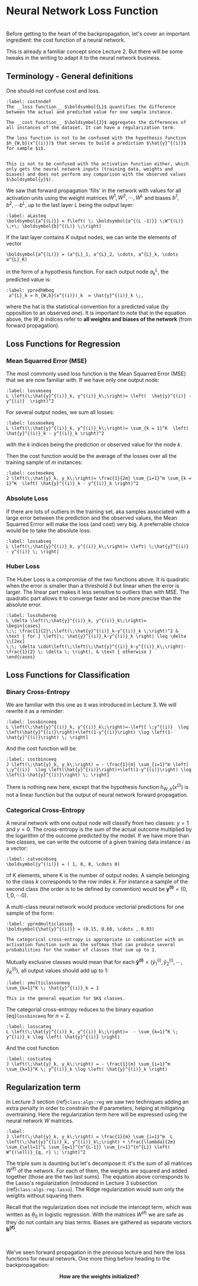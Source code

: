 # Neural Network Loss Function

&nbsp;  
Before getting to the heart of the backpropagation, let's cover an important ingredient: the cost function of a neural network.

This is already a familiar concept since Lecture 2. But there will be some tweaks in the writing to adapt it to the neural network business.

## Terminology - General definitions
One should not confuse cost and loss.

````{prf:definition}
:label: costnndef
The __loss function__ $\boldsymbol{L}$ quantifies the difference between the actual and predicted value for one sample instance.

The __cost function__ $\boldsymbol{J}$ aggregates the differences of all instances of the dataset. It can have a regularization term.
````

```{warning}
The loss function is not to be confused with the hypothesis function $h_{W,b}(x^{(i)})$ that serves to build a prediction $\hat{y}^{(i)}$ for sample $i$.


This is not to be confused with the activation function either, which only gets the neural network inputs (training data, weights and biases) and does not perform any comparison with the observed values $\boldsymbol{y}$).
```

We saw that forward propagation 'fills' in the network with values for all activation units using the weight matrices $W^1, W^2, \cdots, W^{L}$ and biases $b^1, b^2, \cdots b^L$, up to the last layer $L$ being the output layer:
```{math}
:label: aLasteq
\boldsymbol{a^{(L)}} = f\left( \; \boldsymbol{a^{(L -1)}} \;W^{(L)} \;+\; \boldsymbol{b}^{(L)} \;\right)
```

If the last layer contains $K$ output nodes, we can write the elements of vector 
```{math}
\boldsymbol{a^{(L)}} = (a^{L}_1, a^{L}_2, \cdots, a^{L}_k, \cdots a^{L}_K)
```
in the form of a hypothesis function. For each output node $a^{L}_k$, the predicted value is:
```{math}
:label: ypredhWbeq
 a^{L}_k = h_{W,b}(x^{(i)})_k  = \hat{y}^{(i)}_k \;,
```
where the hat is the statistical convention for a predicted value (by opposition to an observed one).
It is important to note that in the equation above, the $W,b$ indices refer to __all weights and biases of the network__ (from forward propagation).

## Loss Functions for Regression

### Mean Squarred Error (MSE)
The most commonly used loss function is the Mean Squarred Error (MSE) that we are now familiar with. If we have only one output node:
```{math}
:label: lossmseeq
L \left(\;\hat{y}^{(i)}_k, y^{(i)}_k\;\right)= \left(  \hat{y}^{(i)} - y^{(i)}  \right)^2
```
For several output nodes, we sum all losses:

```{math}
:label: lossmsekeq
L \left(\;\hat{y}^{(i)}_k, y^{(i)}_k\;\right)= \sum_{k = 1}^K  \left( \hat{y}^{(i)}_k - y^{(i)}_k \right)^2
```
with the $k$ indices being the prediction or observed value for the node $k$.

Then the cost function would be the average of the losses over all the training sample of $m$ instances:
```{math}
:label: costmsekeq
J \left(\;\hat{y}_k, y_k\;\right)= \frac{1}{2m} \sum_{i=1}^m \sum_{k = 1}^K  \left( \hat{y}^{(i)}_k - y^{(i)}_k \right)^2
```


### Absolute Loss
If there are lots of outliers in the training set, aka samples associated with a large error between the prediction and the observed values, the Mean Squarred Errror will make the loss (and cost) very big. A preferrable choice would be to take the absolute loss:
```{math}
:label: lossabseq
L \left(\;\hat{y}^{(i)}_k, y^{(i)}_k\;\right)= \left| \;\hat{y}^{(i)} - y^{(i)} \; \right|
```

### Huber Loss
The Huber Loss is a compromise of the two functions above. It is quadratic when the error is smaller than a threshold $\delta$ but linear when the error is larger. The linear part makes it less sensitive to outliers than with MSE. The quadratic part allows it to converge faster and be more precise than the absolute error.
```{math}
:label: losshubereq
L_\delta \left(\;\hat{y}^{(i)}_k, y^{(i)}_k\;\right)= 
\begin{cases}
\;\; \frac{1}{2}\;\left(\;\hat{y}^{(i)}_k-y^{(i)}_k \;\right)^2 & \text { for } \left|\; \hat{y}^{(i)}_k-y^{(i)}_k \right| \leq \delta \\[2ex]
\;\; \delta \cdot\left(\;\left|\;\hat{y}^{(i)}_k-y^{(i)}_k\;\right|-\frac{1}{2} \; \delta \; \right), & \text { otherwise }
\end{cases}
```

## Loss Functions for Classification

### Binary Cross-Entropy
We are familiar with this one as it was introduced in Lecture 3. We will rewrite it as a reminder: 

```{math}
:label: lossbinceeq
L \left(\;\hat{y}^{(i)}_k, y^{(i)}_k\;\right)=-\left[ \;y^{(i)}  \log \left(\hat{y}^{(i)}\right)+\left(1-y^{(i)}\right) \log \left(1-\hat{y}^{(i)}\right) \; \right]
```
And the cost function will be

```{math}
:label: costbinceeq
J \left(\;\hat{y}_k, y_k\;\right) = - \frac{1}{m} \sum_{i=1}^m \left[ \;y^{(i)}  \log \left(\hat{y}^{(i)}\right)+\left(1-y^{(i)}\right) \log \left(1-\hat{y}^{(i)}\right) \; \right] 
```
There is nothing new here, except that the hypothesis function $h_{W,b}(x^{(i)})$ is not a linear function but the output of neural network forward propagation.

### Categorical Cross-Entropy
A neural network with one output node will classify from two classes: $y=1$ and $y=0$. The cross-entropy is the sum of the actual outcome multiplied by the logarithm of the outcome predicted by the model. If we have more than two classes, we can write the outcome of a given training data instance $i$ as a vector:
```{math}
:label: catvecobseq
\boldsymbol{y^{(i)}} = ( 1, 0, 0, \cdots 0)
```
of K elements, where K is the number of output nodes. A sample belonging to the class $k$ corresponds to the row index $k$. For instance a sample of the second class (the order is to be defined by convention) would be $\boldsymbol{y^{(i)}} = (0, 1, 0, \cdots 0 )$. 

A multi-class neural network would produce vectorial predictions for one sample of the form:
```{math}
:label: ypredmulticlasseq
\boldsymbol{\hat{y}^{(i)}} = (0.15, 0.68, \cdots , 0.03)
```
````{margin}
The categorical cross-entropy is appropriate in combination with an activation function such as the softmax that can produce several probabilities for the number of classes that sum up to 1.
````
Mutually exclusive classes would mean that for each $\boldsymbol{\hat{y}^{(i)}} = (\hat{y}^{(i)}_1, \hat{y}^{(i)}_2, \cdots, \hat{y}^{(i)}_K)$, all output values should add up to 1:
```{math}
:label: ymulticlassoneeq
\sum_{k=1}^K \; \hat{y}^{(i)}_k = 1
```
````{margin}
This is the general equation for $K$ classes.
````
The categorial cross-entropy reduces to the binary equation {eq}`lossbinceeq` for $n =2$.
```{math}
:label: losscateq
L \left(\;\hat{y}^{(i)}_k, y^{(i)}_k\;\right)=  - \sum_{k=1}^K \; y^{(i)}_k \log \left( \hat{y}^{(i)} \right) 
```

And the cost function

```{math}
:label: costcateq
J \left(\;\hat{y}_k, y_k\;\right) = - \frac{1}{m} \sum_{i=1}^m \sum_{k=1}^K \; y^{(i)}_k \log \left( \hat{y}^{(i)}_k \right) 
```

## Regularization term
In Lecture 3 section {ref}`class:algs:reg` we saw two techniques adding an extra penalty in order to constrain the $\theta$ parameters, helping at mitigating overtraining. Here the regularization term here will be expressed using the neural network $W$ matrices.

```{math}
:label: 
J \left(\;\hat{y}_k, y_k\;\right) = \frac{1}{m} \sum_{i=1}^m  L \left(\;\hat{y}^{(i)}_k, y^{(i)}_k\;\right) + \frac{\lambda}{2m} \sum_{\ell=1}^L \sum_{q=1}^{n^{L-1}} \sum_{r=1}^{n^{L}} \left( W^{(\ell)}_{q, r} \; \right)^2
```

The triple sum is daunting but let's decompose it: it's the sum of all matrices $W^{(\ell)}$ of the network. For each of them, the weights are squared and added together (those are the two last sums). The equation above corresponds to the Lasso's regularization (introduced in Lecture 3 subsection {ref}`class:algs:reg:lasso`). The Ridge regularization would sum only the weights without squaring them.

Recall that the regularization does not include the intercept term, which was written as $\theta_0$ in logistic regression. With the matrices $W^{(\ell)}$ we are safe as they do not contain any bias terms. Biases are gathered as separate vectors $\boldsymbol{b^{(\ell)}}$. 

&nbsp;

We've seen forward propagation in the previous lecture and here the loss functions for neural network. One more thing before heading to the backpropagation:
 
__<center>How are the weights initialized?</center>__